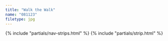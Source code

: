 ```yaml
---
title: "Walk the Walk"
name: "081123"
filetype: jpg
---
```


{% include "partials/nav-strips.html" %}
{% include "partials/strip.html" %}